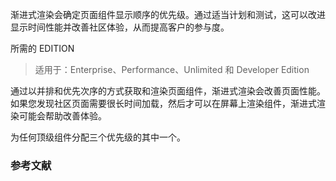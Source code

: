 渐进式渲染会确定页面组件显示顺序的优先级。通过适当计划和测试，这可以改进显示时间性能并改善社区体验，从而提高客户的参与度。

所需的 EDITION

> 适用于：Enterprise、Performance、Unlimited 和 Developer Edition

通过以并排和优先次序的方式获取和渲染页面组件，渐进式渲染会改善页面性能。如果您发现社区页面需要很长时间加载，然后才可以在屏幕上渲染组件，渐进式渲染可能会帮助改善体验。

为任何顶级组件分配三个优先级的其中一个。

### 参考文献

